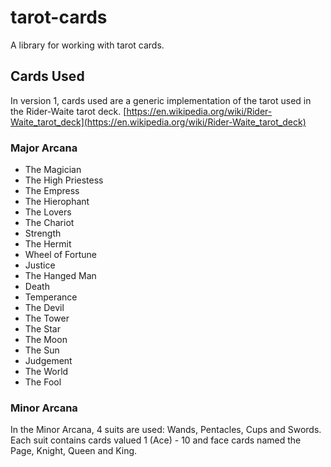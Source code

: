 # tarot-cards  
A library for working with tarot cards.  


## Cards Used
In version 1, cards used are a generic implementation of the tarot used in the Rider-Waite tarot deck.  [https://en.wikipedia.org/wiki/Rider-Waite_tarot_deck](https://en.wikipedia.org/wiki/Rider-Waite_tarot_deck)

### Major Arcana  
* The Magician  
* The High Priestess  
* The Empress  
* The Hierophant  
* The Lovers  
* The Chariot  
* Strength  
* The Hermit  
* Wheel of Fortune  
* Justice  
* The Hanged Man  
* Death  
* Temperance  
* The Devil  
* The Tower  
* The Star  
* The Moon  
* The Sun  
* Judgement  
* The World  
* The Fool  

### Minor Arcana  
In the Minor Arcana, 4 suits are used: Wands, Pentacles, Cups and Swords. Each suit contains cards valued 1 (Ace) - 10 and face cards named the Page, Knight, Queen and King.  